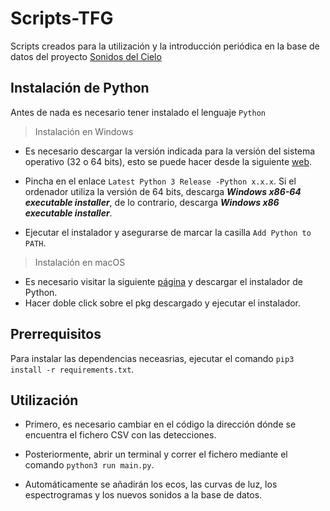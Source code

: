 # Scripts-TFG

Scripts creados para la utilización y la introducción periódica en la base de datos del proyecto [Sonidos del Cielo](http://sonidosdelcielo.org/)

## Instalación de Python

Antes de nada es necesario tener instalado el lenguaje `Python`

> Instalación en Windows

- Es necesario descargar la versión indicada para la versión del sistema operativo (32 o 64 bits), esto se puede hacer desde la siguiente [web](https://www.python.org/downloads/windows/).

- Pincha en el enlace ``Latest Python 3 Release -Python x.x.x``. Si el ordenador utiliza la versión de 64 bits, descarga ***Windows x86-64 executable installer***, de lo contrario, descarga ***Windows x86 executable installer***.

- Ejecutar el instalador y asegurarse de marcar la casilla ``Add Python to PATH``.

> Instalación en macOS

- Es necesario visitar la siguiente [página](https://www.python.org/downloads/release/python-361/) y descargar el instalador de Python.
- Hacer doble click sobre el pkg descargado y ejecutar el instalador.

## Prerrequisitos

Para instalar las dependencias neceasrias, ejecutar el comando ``pip3 install -r requirements.txt``.

## Utilización

- Primero, es necesario cambiar en el código la dirección dónde se encuentra el fichero CSV con las detecciones. 

- Posteriormente, abrir un terminal y correr el fichero mediante el comando `python3 run main.py`.

- Automáticamente se añadirán los ecos, las curvas de luz, los espectrogramas y los nuevos sonidos a la base de datos.
